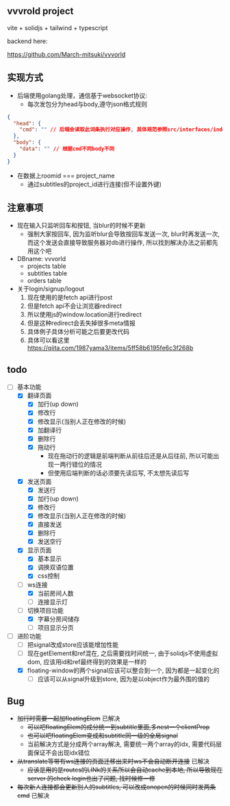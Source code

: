 ## vvvrold project

vite + solidjs + tailwind + typescript

backend here:

https://github.com/March-mitsuki/vvvorld

## 实现方式
* 后端使用golang处理，通信基于websocket协议:
  * 每次发包分为head与body,遵守json格式规则
```json
{
  "head": {
    "cmd": "" // 后端会读取此词条执行对应操作, 具体规范参照src/interfaces/index.ts
  },
  "body": {
    "data": "" // 根据cmd不同body不同
  }
}
```
* 在数据上roomid === project_name
  * 通过subtitles的project_id进行连接(但不设置外键)

## 注意事项
* 现在输入只监听回车和按钮, 当blur的时候不更新
  * 强制大家按回车, 因为监听blur会导致按回车发送一次, blur时再发送一次, 而这个发送会直接导致服务器对db进行操作, 所以找到解决办法之前都先用这个吧
* DBname: vvvorld
  * projects table
  * subtitles table
  * orders table
* 关于login/signup/logout
  1. 现在使用的是fetch api进行post
  1. 但是fetch api不会让浏览器redirect
  1. 所以使用js的window.location进行redirect
  1. 但是这种redirect会丢失掉很多meta情报
  1. 具体例子具体分析可能之后要更改代码
  1. 具体可以看这里 https://qiita.com/1987yama3/items/5ff58b6195fe6c3f268b

## todo
- [ ] 基本功能
  - [x] 翻译页面
    - [x] 加行(up down)
    - [x] 修改行
    - [x] 修改显示(当别人正在修改的时候)
    - [x] 加翻译行
    - [x] 删除行
    - [x] 拖动行
      * 现在拖动行的逻辑是前端判断从前往后还是从后往前, 所以可能出现一两行错位的情况
      * 但使用后端判断的话必须要先读后写, 不太想先读后写
  - [x] 发送页面
    - [x] 发送行
    - [x] 加行(up down)
    - [x] 修改行
    - [x] 修改显示(当别人正在修改的时候)
    - [x] 直接发送
    - [x] 删除行
    - [x] 发送空行
  - [x] 显示页面
    - [x] 基本显示
    - [x] 调换双语位置
    - [x] css控制
  - [ ] ws连接
    - [x] 当前房间人数
    - [ ] 连接显示灯
  - [ ] 切换项目功能
    - [x] 字幕分房间储存
    - [ ] 项目显示分页
- [ ] 进阶功能
  - [ ] 把signal改成store应该能增加性能
  - [ ] 现在getElement和ref混在, 之后需要找时间统一, 由于solidjs不使用虚拟dom, 应该用id和ref最终得到的效果是一样的
  - [x] floating-window的两个signal应该可以整合到一个, 因为都是一起变化的
    - [ ] 应该可以从signal升级到store, 因为是以object作为最外围的值的

## Bug
* ~~加行时需要一起加floatingElem~~ 已解决
  * ~~可以吧floatingElem的成分统一到subtitle里面,多nest一个clientProp~~
  * ~~也可以吧floatingElem变成和subtitle同一级的全局signal~~
  * 当前解决方式是分成两个array解决, 需要统一两个array的idx, 需要代码层面保证不会出现idx错位
* ~~从translate等带有ws连接的页面迁移出来时ws不会自动断开连接~~ 已解决
  * ~~应该是用的是routes的LINk的关系所以会自动cache到本地, 所以导致现在server 的check login也出了问题, 找时候修一修~~
* ~~每次新人连接都会更新别人的subtitles, 可以改成onopen的时候同时发两条cmd~~ 已解决